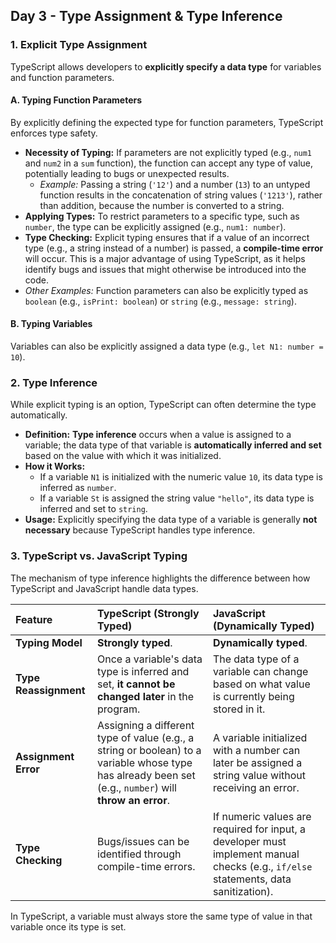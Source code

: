 
## Day 3 - Type Assignment & Type Inference

### 1. Explicit Type Assignment

TypeScript allows developers to **explicitly specify a data type** for variables and function parameters.

#### A. Typing Function Parameters

By explicitly defining the expected type for function parameters, TypeScript enforces type safety.

*   **Necessity of Typing:** If parameters are not explicitly typed (e.g., `num1` and `num2` in a `sum` function), the function can accept any type of value, potentially leading to bugs or unexpected results.
    *   *Example:* Passing a string (`'12'`) and a number (`13`) to an untyped function results in the concatenation of string values (`'1213'`), rather than addition, because the number is converted to a string.
*   **Applying Types:** To restrict parameters to a specific type, such as `number`, the type can be explicitly assigned (e.g., `num1: number`).
*   **Type Checking:** Explicit typing ensures that if a value of an incorrect type (e.g., a string instead of a number) is passed, a **compile-time error** will occur. This is a major advantage of using TypeScript, as it helps identify bugs and issues that might otherwise be introduced into the code.
*   *Other Examples:* Function parameters can also be explicitly typed as `boolean` (e.g., `isPrint: boolean`) or `string` (e.g., `message: string`).

#### B. Typing Variables

Variables can also be explicitly assigned a data type (e.g., `let N1: number = 10`).

### 2. Type Inference

While explicit typing is an option, TypeScript can often determine the type automatically.

*   **Definition:** **Type inference** occurs when a value is assigned to a variable; the data type of that variable is **automatically inferred and set** based on the value with which it was initialized.
*   **How it Works:**
    *   If a variable `N1` is initialized with the numeric value `10`, its data type is inferred as `number`.
    *   If a variable `St` is assigned the string value `"hello"`, its data type is inferred and set to `string`.
*   **Usage:** Explicitly specifying the data type of a variable is generally **not necessary** because TypeScript handles type inference.

### 3. TypeScript vs. JavaScript Typing

The mechanism of type inference highlights the difference between how TypeScript and JavaScript handle data types.

| Feature | TypeScript (Strongly Typed) | JavaScript (Dynamically Typed) |
| :--- | :--- | :--- |
| **Typing Model** | **Strongly typed**. | **Dynamically typed**. |
| **Type Reassignment** | Once a variable's data type is inferred and set, **it cannot be changed later** in the program. | The data type of a variable can change based on what value is currently being stored in it. |
| **Assignment Error** | Assigning a different type of value (e.g., a string or boolean) to a variable whose type has already been set (e.g., `number`) will **throw an error**. | A variable initialized with a number can later be assigned a string value without receiving an error. |
| **Type Checking** | Bugs/issues can be identified through compile-time errors. | If numeric values are required for input, a developer must implement manual checks (e.g., `if/else` statements, data sanitization). |

In TypeScript, a variable must always store the same type of value in that variable once its type is set.
